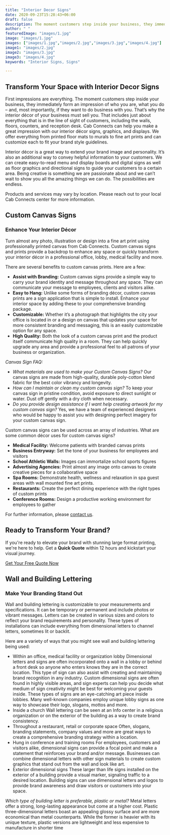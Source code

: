 ```yaml
---
title: "Interior Decor Signs"
date: 2020-09-23T15:28:43+06:00
draft: false
description: The moment customers step inside your business, they immediately have an impression of who you are, what you do – and, most of all, if they want to do business with you.
author: " "
featuredImage: "images/1.jpg"
image: "images/1.jpg"
images: ["images/1.jpg","images/2.jpg","images/3.jpg","images/4.jpg"]
image1: "images/2.jpg"
image2: "images/3.jpg"
image3: "images/4.jpg"
keywords: "Interior Signs, Signs"

---
```


## Transform Your Space with Interior Decor Signs

First impressions are everything. The moment customers step inside your business, they immediately form an impression of who you are, what you do – and, most importantly, if they want to do business with you. That’s why the interior décor of your business must sell you. That includes just about everything that is in the line of sight of customers, including the walls, floors, counters, and reception desk. Cab Connects can help you make a great impression with our interior décor signs, graphics, and displays. We offer everything from printed floor mats to murals to fine art prints and can customize each to fit your brand style guidelines.

Interior décor is a great way to extend your brand image and personality. It’s also an additional way to convey helpful information to your customers. We can create easy-to-read menu and display boards and digital signs as well as floor graphics and directional signs to guide your customers to a certain area. Being creative is something we are passionate about and we can’t wait to show you all the amazing things we can do. The possibilities are endless.

Products and services may vary by location. Please reach out to your local Cab Connects center for more information.

## Custom Canvas Signs
### Enhance Your Interior Décor

Turn almost any photo, illustration or design into a fine art print using professionally printed canvas from Cab Connects. Custom canvas signs and prints provide a backdrop to enhance any space or quickly transform your interior décor in a professional office, lobby, medical facility and more.

There are several benefits to custom canvas prints. Here are a few:
- **Assist with Branding:** Custom canvas signs provide a simple way to carry your brand identity and message throughout any space. They can communicate your message to employees, clients and visitors alike.
- **Easy to Hang:** Unlike some forms of branding décor, custom canvas prints are a sign application that is simple to install. Enhance your interior space by adding these to your comprehensive branding package.
- **Customizable:** Whether it’s a photograph that highlights the city your office is located in or a design on canvas that updates your space for more consistent branding and messaging, this is an easily customizable option for any space.
- **High Quality:** Both the look of a custom canvas print and the product itself communicate high quality in a room. They can help quickly upgrade any area and provide a professional feel to all patrons of your business or organization.

*Canvas Sign FAQ:*
- *What materials are used to make your Custom Canvas Signs?* Our canvas signs are made from high-quality, durable poly-cotton blend fabric for the best color vibrancy and longevity.
- *How can I maintain or clean my custom canvas sign?* To keep your canvas sign in pristine condition, avoid exposure to direct sunlight or water. Dust off gently with a dry cloth when necessary.
- *Do you provide design assistance if I want help creating artwork for my custom canvas sign?* Yes, we have a team of experienced designers who would be happy to assist you with designing perfect imagery for your custom canvas sign.

Custom canvas signs can be used across an array of industries. What are some common décor uses for custom canvas signs?

- **Medical Facility:** Welcome patients with branded canvas prints
- **Business Entryway:** Set the tone of your business for employees and visitors
- **School Athletic Walls:** Images can immortalize school sports figures
- **Advertising Agencies:** Print almost any image onto canvas to create creative pieces for a collaborative space
- **Spa Rooms:** Demonstrate health, wellness and relaxation in spa guest areas with wall mounted fine art prints.
- **Restaurants:** Create the perfect dining experience with the right types of custom prints
- **Conference Rooms:** Design a productive working environment for employees to gather

For further information, please [contact us](/contact/).

## Ready to Transform Your Brand?

If you're ready to elevate your brand with stunning large format printing, we're here to help. Get a **Quick Quote** within 12 hours and kickstart your visual journey.

[Get Your Free Quote Now](/quotation-form/)

## Wall and Building Lettering
### Make Your Branding Stand Out

Wall and building lettering is customizable to your measurements and specifications. It can be temporary or permanent and include photos or vibrant messages. Letters can be created in various sizes and colors to reflect your brand requirements and personality. These types of installations can include everything from dimensional letters to channel letters, sometimes lit or backlit.

Here are a variety of ways that you might see wall and building lettering being used:
- Within an office, medical facility or organization lobby
  Dimensional letters and signs are often incorporated onto a wall in a lobby or behind a front desk so anyone who enters knows they are in the correct location. This type of sign can also assist with creating and maintaining brand recognition in any industry. Custom dimensional signs are often found in highly visible areas, and sign experts can help you decide what medium of sign creativity might be best for welcoming your guests inside. These types of signs are an eye-catching art piece inside lobbies. Many well-known companies employ unique lobby signs as one way to showcase their logo, slogans, mottos and more.
- Inside a church
  Wall lettering can be seen at an Info center in a religious organization or on the exterior of the building as a way to create brand consistency.
- Throughout a restaurant, retail or corporate space
  Often, slogans, branding statements, company values and more are great ways to create a comprehensive branding strategy within a location.
- Hung in conference and training rooms
  For employees, customers and visitors alike, dimensional signs can provide a focal point and make a statement that reinforces your brand and/or message. Businesses can combine dimensional letters with other sign materials to create custom graphics that stand out from the wall and look like art.
- Exterior dimensional signs
  These larger than life signs installed on the exterior of a building provide a visual marker, signaling traffic to a desired location. Building signs can use dimensional letters and logos to provide brand awareness and draw visitors or customers into your space.

*Which type of building letter is preferable, plastic or metal?* Metal letters offer a strong, long-lasting appearance but come at a higher cost. Plastic three-dimensional letters boast an appealing glossy surface and are more economical than metal counterparts. While the former is heavier with its unique texture, plastic versions are lightweight and less expensive to manufacture in shorter time
